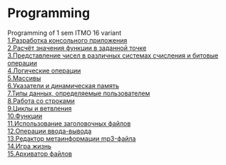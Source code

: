 # Programming
Programming of 1 sem ITMO 16 variant<br/>
<a href="https://github.com/dragoneknp/ITMO/blob/main/Programming%201sem/1%20block/1.c"> 1.Разработка консольного приложения</a><br/>
<a href="https://github.com/dragoneknp/ITMO/blob/main/Programming%201sem/1%20block/2.c"> 2.Расчёт значения функции в заданной точке</a><br/>
<a href="https://github.com/dragoneknp/ITMO/blob/main/Programming%201sem/1%20block/3.c"> 3.Представление чисел в различных системах счисления и битовые
операции</a><br/>
<a href="https://github.com/dragoneknp/ITMO/blob/main/Programming%201sem/1%20block/4.c"> 4.Логические операции</a><br/>
<a href="https://github.com/dragoneknp/ITMO/blob/main/Programming%201sem/2%20block/5.c"> 5.Массивы</a><br/>
<a href="https://github.com/dragoneknp/ITMO/blob/main/Programming%201sem/2%20block/6.c"> 6.Указатели и динамическая память</a><br/>
<a href="https://github.com/dragoneknp/ITMO/blob/main/Programming%201sem/2%20block/7.c"> 7.Типы данных, определяемые пользователем</a><br/>
<a href="https://github.com/dragoneknp/ITMO/blob/main/Programming%201sem/2%20block/8.c"> 8.Работа со строками</a><br/>
<a href="https://github.com/dragoneknp/ITMO/blob/main/Programming%201sem/3%20block/9.c"> 9.Циклы и ветвления</a><br/>
<a href="https://github.com/dragoneknp/ITMO/blob/main/Programming%201sem/3%20block/10.c">10.Функции</a><br/>
<a href="https://github.com/dragoneknp/ITMO/blob/main/Programming%201sem/3%20block/11.c">11.Использование заголовочных файлов</a><br/>
<a href="https://github.com/dragoneknp/ITMO/blob/main/Programming%201sem/3%20block/12.c">12.Операции ввода-вывода</a><br/>
<a href="https://github.com/dragoneknp/ITMO/blob/main/Programming%201sem/4%20block/13.c">13.Редактор метаинформации mp3-файла</a><br/>
<a href="https://github.com/dragoneknp/ITMO/blob/main/Programming%201sem/5%20block/14.c">14.Игра жизнь</a><br/>
<a href="https://github.com/dragoneknp/ITMO/blob/main/Programming%201sem/6%20block/15.c">15.Архиватор файлов</a><br/>
